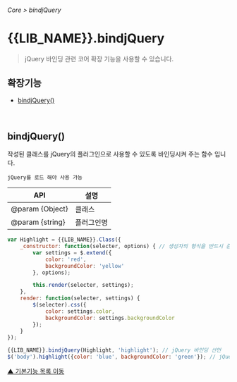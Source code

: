 ###### Core > bindjQuery

# {{LIB_NAME}}.bindjQuery
> jQuery 바인딩 관련 코어 확장 기능을 사용할 수 있습니다.

## 확장기능

- [bindjQuery()](#bindjquery)

<br>

## bindjQuery()
작성된 클래스를 jQuery의 플러그인으로 사용할 수 있도록 바인딩시켜 주는 함수 입니다.

`jQuery를 로드 해야 사용 가능`

API | 설명
--- | ---
@param {Object} | 클래스
@param {string} | 플러그인명

```js
var Highlight = {{LIB_NAME}}.Class({
    _constructor: function(selecter, options) { // 생성자의 형식을 반드시 준수 (첫번째 인수: 대상 엘리먼트, 두번째 인수: 옵션값들)
        var settings = $.extend({
            color: 'red',
            backgroundColor: 'yellow'
        }, options);

        this.render(selecter, settings);
    },
    render: function(selecter, settings) {
        $(selecter).css({
            color: settings.color,
            backgroundColor: settings.backgroundColor
        });
    }
});

{{LIB_NAME}}.bindjQuery(Highlight, 'highlight'); // jQuery 바인딩 선언
$('body').highlight({color: 'blue', backgroundColor: 'green'}); // jQuery 바인딩 사용
```

[▲ 기본기능 목록 이동](#기본기능)